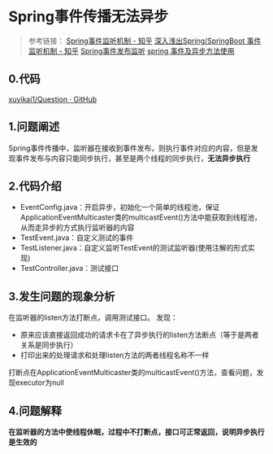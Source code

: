 # Spring事件传播无法异步

> 参考链接：
> [Spring事件监听机制 - 知乎](https://zhuanlan.zhihu.com/p/101128672)
> [深入浅出Spring/SpringBoot 事件监听机制 - 知乎](https://zhuanlan.zhihu.com/p/145927110)
> [Spring事件发布监听](https://blog.csdn.net/fenglllle/article/details/88370998)
> [spring 事件及异步方法使用](http://zhengw-tech.com/2019/11/30/practical-spring-function/)

## 0.代码

[xuyikai1/Question · GitHub](https://github.com/xuyikai1/Question)

## 1.问题阐述
Spring事件传播中，监听器在接收到事件发布，则执行事件对应的内容，但是发现事件发布与内容只能同步执行，甚至是两个线程的同步执行，**无法异步执行**

## 2.代码介绍

- EventConfig.java：开启异步，初始化一个简单的线程池，保证ApplicationEventMulticaster类的multicastEvent()方法中能获取到线程池，从而走异步的方式执行监听器的内容
- TestEvent.java：自定义测试的事件
- TestListener.java：自定义监听TestEvent的测试监听器(使用注解的形式实现)
- TestController.java：测试接口

## 3.发生问题的现象分析

在监听器的listen方法打断点，调用测试接口。
发现：
- 原来应该直接返回成功的请求卡在了异步执行的listen方法断点（等于是两者关系是同步执行）
- 打印出来的处理请求和处理listen方法的两者线程名称不一样

打断点在ApplicationEventMulticaster类的multicastEvent()方法，查看问题，发现executor为null

## 4.问题解释

**在监听器的方法中使线程休眠，过程中不打断点，接口可正常返回，说明异步执行是生效的**
